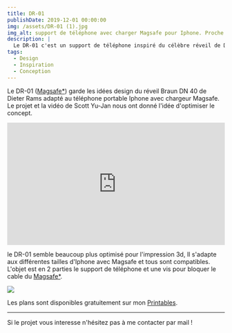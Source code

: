 ```yaml
---
title: DR-01
publishDate: 2019-12-01 00:00:00
img: /assets/DR-01 (1).jpg
img_alt: support de téléphone avec charger Magsafe pour Iphone. Proche du support de Scott Yu-Jan
description: |
  Le DR-01 c'est un support de téléphone inspiré du célèbre réveil de Dieter Rams le Braun DN-40.
tags:
  - Design
  - Inspiration
  - Conception
---
```


Le DR-01 (<a href="https://support.apple.com/fr-fr/105047">Magsafe*</a>) garde les idées design du réveil Braun DN 40 de Dieter Rams adapté au téléphone portable Iphone avec chargeur Magsafe. Le projet et la vidéo de Scott Yu-Jan nous ont donné l'idée d'optimiser le concept.

<div class="embedresize">
<div>
<iframe width="660" height="415" src="https://www.youtube.com/embed/L3nWw8qSYgk?si=94RTihfcMNiYXvst" title="YouTube video player" frameborder="0" allow="accelerometer; autoplay; clipboard-write; encrypted-media; gyroscope; picture-in-picture; web-share" referrerpolicy="strict-origin-when-cross-origin" allowfullscreen></iframe>
</div>
</div>

le DR-01 semble beaucoup plus optimisé pour l'impression 3d,  Il s'adapte aux différentes tailles d'Iphone avec Magsafe et tous sont compatibles. L'objet est en 2 parties le support de téléphone et une vis pour bloquer le cable du <a href="https://support.apple.com/fr-fr/105047">Magsafe*</a>.

<img src="/assets/DR-01 (2).jpg">

Les plans sont disponibles gratuitement sur mon <a href="https://www.printables.com/@La3emedimens_2102135">Printables</a>.

---

Si le projet vous interesse n'hésitez pas à me contacter par mail ! 

<style>

img{
margin: auto;
max-height: 90vh;
object-fit: cover;
display: flex;
}

.embedresize {
max-width: 560px;
margin: auto;
}

.embedresize div {
position: relative;
height: 0;
padding-bottom: 56.25%;
}

.embedresize iframe {
position: absolute;
top: 0;
left: 0;
width: 100%;
height: 100%;
}

</style>